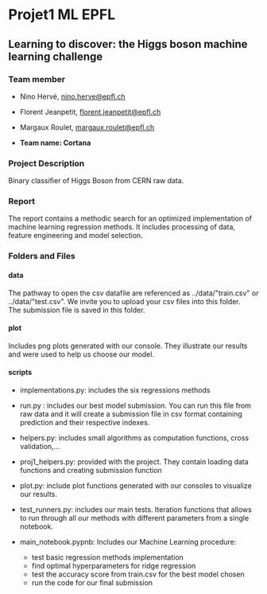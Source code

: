 # Projet1 ML EPFL

## Learning to discover: the Higgs boson machine learning challenge

### Team member
* Nino Hervé, nino.herve@epfl.ch
* Florent Jeanpetit, florent.jeanpetit@epfl.ch
* Margaux Roulet, margaux.roulet@epfl.ch

* **Team name: Cortana**

### Project Description
Binary classifier of Higgs Boson from CERN raw data.

### Report
The report contains a methodic search for an optimized implementation of machine learning regression methods. It includes processing of data, feature engineering and model selection.

### Folders and Files
#### data
The pathway to open the csv datafile are referenced as ../data/"train.csv" or ../data/"test.csv". We invite you to upload your csv files into this folder.  
The submission file is saved in this folder.

#### plot
Includes png plots generated with our console. They illustrate our results and were used to help us choose our model.

#### scripts
* implementations.py: includes the six regressions methods
* run.py : includes our best model submission. You can run this file from raw data and it will create a submission file in csv format containing prediction and their respective indexes.
* helpers.py: includes small algorithms as computation functions, cross validation,...
* proj1_helpers.py: provided with the project. They contain loading data functions and creating submission function
* plot.py: include plot functions generated with our consoles to visualize our results.
* test_runners.py: includes our main tests. Iteration functions that allows to run through all our methods with different parameters from a single notebook.

* main_notebook.pypnb: Includes our Machine Learning procedure:
  * test basic regression methods implementation
  * find optimal hyperparameters for ridge regression
  * test the accuracy score from train.csv for the best model chosen
  * run the code for our final submission
